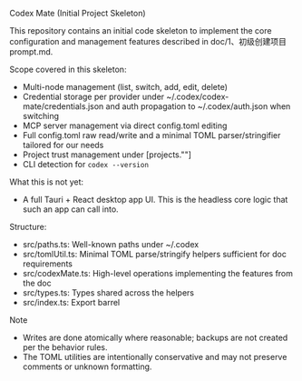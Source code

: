 Codex Mate (Initial Project Skeleton)

This repository contains an initial code skeleton to implement the core configuration and management features described in doc/1、初级创建项目prompt.md.

Scope covered in this skeleton:
- Multi-node management (list, switch, add, edit, delete)
- Credential storage per provider under ~/.codex/codex-mate/credentials.json and auth propagation to ~/.codex/auth.json when switching
- MCP server management via direct config.toml editing
- Full config.toml raw read/write and a minimal TOML parser/stringifier tailored for our needs
- Project trust management under [projects."<abs-path>"]
- CLI detection for `codex --version`

What this is not yet:
- A full Tauri + React desktop app UI. This is the headless core logic that such an app can call into.

Structure:
- src/paths.ts: Well-known paths under ~/.codex
- src/tomlUtil.ts: Minimal TOML parse/stringify helpers sufficient for doc requirements
- src/codexMate.ts: High-level operations implementing the features from the doc
- src/types.ts: Types shared across the helpers
- src/index.ts: Export barrel

Note
- Writes are done atomically where reasonable; backups are not created per the behavior rules.
- The TOML utilities are intentionally conservative and may not preserve comments or unknown formatting.

